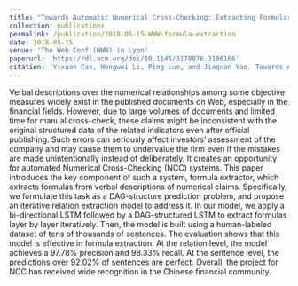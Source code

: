 ```yaml
---
title: "Towards Automatic Numerical Cross-Checking: Extracting Formulas from Text"
collection: publications
permalink: /publication/2018-05-15-WWW-formula-extraction
date: 2018-05-15
venue: 'The Web Conf (WWW) in Lyon'
paperurl: 'https://dl.acm.org/doi/10.1145/3178876.3186166'
citation: 'Yixuan Cao, Hongwei Li, Ping Luo, and Jiaquan Yao. Towards Automatic Numerical Cross-Checking: Extracting Formulas from Text. In Proceedings of the 27th International Conference on World Wide Web (WWW-18), April 23–27, 2018，Lyon, France.'
---
```

Verbal descriptions over the numerical relationships among some objective measures widely exist in the published documents on Web, especially in the financial fields. However, due to large volumes of documents and limited time for manual cross-check, these claims might be inconsistent with the original structured data of the related indicators even after official publishing. Such errors can seriously affect investors’ assessment of the company and may cause them to undervalue the firm even if the mistakes are made unintentionally instead of deliberately. It creates an opportunity for automated Numerical Cross-Checking (NCC) systems. This paper introduces the key component of such a system, formula extractor, which extracts formulas from verbal descriptions of numerical claims. Specifically, we formulate this task as a DAG-structure prediction problem, and propose an iterative relation extraction model to address it.
In our model, we apply a bi-directional LSTM followed by a DAG-structured LSTM to extract formulas layer by layer iteratively. Then, the model is built using a human-labeled dataset of tens of thousands of sentences. The evaluation shows that this model is effective in formula extraction. At the relation level, the model achieves a 97.78% precision and 98.33% recall. At the sentence level, the predictions over 92.02% of sentences are perfect. Overall, the project for NCC has received wide recognition in the Chinese financial community.
